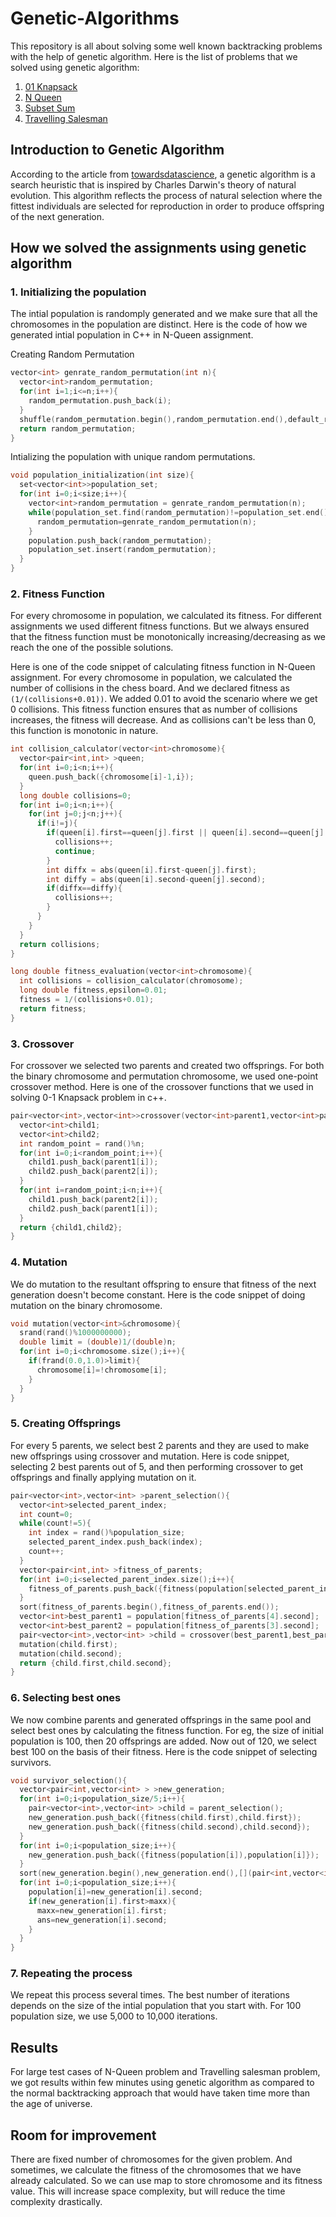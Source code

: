 # Genetic-Algorithms
This repository is all about solving some well known backtracking problems with the help of genetic algorithm. Here is the list of problems that we solved using genetic algorithm:

1. [01 Knapsack](https://github.com/Ujjk29/Genetic-Algorithms/tree/main/01%20Knapsack)
2. [N Queen](https://github.com/Ujjk29/Genetic-Algorithms/tree/main/N%20Queen)
3. [Subset Sum](https://github.com/Ujjk29/Genetic-Algorithms/tree/main/Subset%20Sum)
4. [Travelling Salesman](https://github.com/Ujjk29/Genetic-Algorithms/tree/main/Travelling%20Salesman)

## Introduction to Genetic Algorithm
According to the article from [towardsdatascience](https://towardsdatascience.com/introduction-to-genetic-algorithms-including-example-code-e396e98d8bf3#:~:text=A%20genetic%20algorithm%20is%20a,offspring%20of%20the%20next%20generation.), a genetic algorithm is a search heuristic that is inspired by Charles Darwin's theory of natural evolution. This algorithm reflects the process of natural selection where the fittest individuals are selected for reproduction in order to produce offspring of the next generation.

## How we solved the assignments using genetic algorithm

### 1. Initializing the population
The intial population is randomply generated and we make sure that all the chromosomes in the population are distinct. Here is the code of how we generated intial population in C++ in N-Queen assignment.

Creating Random Permutation
```cpp
vector<int> genrate_random_permutation(int n){
  vector<int>random_permutation;
  for(int i=1;i<=n;i++){
    random_permutation.push_back(i);
  }
  shuffle(random_permutation.begin(),random_permutation.end(),default_random_engine(rand()%100000000));
  return random_permutation;
}
```

Intializing the population with unique random permutations.
```cpp
void population_initialization(int size){
  set<vector<int>>population_set;
  for(int i=0;i<size;i++){
    vector<int>random_permutation = genrate_random_permutation(n);
    while(population_set.find(random_permutation)!=population_set.end()){
      random_permutation=genrate_random_permutation(n);
    }
    population.push_back(random_permutation);
    population_set.insert(random_permutation);
  }
}
```

### 2. Fitness Function
For every chromosome in population, we calculated its fitness. For different assignments we used different fitness functions. But we always ensured that the fitness function must be monotonically increasing/decreasing as we reach the one of the possible solutions.

Here is one of the code snippet of calculating fitness function in N-Queen assignment. For every chromosome in population, we calculated the number of collisions in the chess board. And we declared fitness as ```(1/(collisions+0.01))```. We added 0.01 to avoid the scenario where we get 0 collisions. This fitness function ensures that as number of collisions increases, the fitness will decrease. And as collisions can't be less than 0, this function is monotonic in nature.
```cpp
int collision_calculator(vector<int>chromosome){
  vector<pair<int,int> >queen;
  for(int i=0;i<n;i++){
    queen.push_back({chromosome[i]-1,i});
  }
  long double collisions=0;
  for(int i=0;i<n;i++){
    for(int j=0;j<n;j++){
      if(i!=j){
        if(queen[i].first==queen[j].first || queen[i].second==queen[j].second){
          collisions++;
          continue;
        }
        int diffx = abs(queen[i].first-queen[j].first);
        int diffy = abs(queen[i].second-queen[j].second);
        if(diffx==diffy){
          collisions++;
        }
      }
    }
  }
  return collisions;
}
```

```cpp
long double fitness_evaluation(vector<int>chromosome){
  int collisions = collision_calculator(chromosome);
  long double fitness,epsilon=0.01;
  fitness = 1/(collisions+0.01);
  return fitness; 
}
```

### 3. Crossover
For crossover we selected two parents and created two offsprings. For both the binary chromosome and permutation chromosome, we used one-point crossover method. Here is one of the crossover functions that we used in solving 0-1 Knapsack problem in c++.

```cpp
pair<vector<int>,vector<int>>crossover(vector<int>parent1,vector<int>parent2){
  vector<int>child1;
  vector<int>child2;
  int random_point = rand()%n;
  for(int i=0;i<random_point;i++){
    child1.push_back(parent1[i]);
    child2.push_back(parent2[i]);
  }
  for(int i=random_point;i<n;i++){
    child1.push_back(parent2[i]);
    child2.push_back(parent1[i]);
  }
  return {child1,child2};
}
```

### 4. Mutation
We do mutation to the resultant offspring to ensure that fitness of the next generation doesn't become constant. Here is the code snippet of doing mutation on the binary chromosome.

```cpp
void mutation(vector<int>&chromosome){
  srand(rand()%1000000000);
  double limit = (double)1/(double)n;
  for(int i=0;i<chromosome.size();i++){
    if(frand(0.0,1.0)>limit){
      chromosome[i]=!chromosome[i];
    }
  }
}
```

### 5. Creating Offsprings
For every 5 parents, we select best 2 parents and they are used to make new offsprings using crossover and mutation. Here is code snippet, selecting 2 best parents out of 5, and then performing crossover to get offsprings and finally applying mutation on it.

```cpp
pair<vector<int>,vector<int> >parent_selection(){
  vector<int>selected_parent_index;
  int count=0;
  while(count!=5){
    int index = rand()%population_size;
    selected_parent_index.push_back(index);
    count++;
  }
  vector<pair<int,int> >fitness_of_parents;
  for(int i=0;i<selected_parent_index.size();i++){
    fitness_of_parents.push_back({fitness(population[selected_parent_index[i]]),selected_parent_index[i]});
  }
  sort(fitness_of_parents.begin(),fitness_of_parents.end());
  vector<int>best_parent1 = population[fitness_of_parents[4].second];
  vector<int>best_parent2 = population[fitness_of_parents[3].second];
  pair<vector<int>,vector<int> >child = crossover(best_parent1,best_parent2);
  mutation(child.first);
  mutation(child.second);
  return {child.first,child.second};
}
```

### 6. Selecting best ones
We now combine parents and generated offsprings in the same pool and select best ones by calculating the fitness function. For eg, the size of initial population is 100, then 20 offsprings are added. Now out of 120, we select best 100 on the basis of their fitness. Here is the code snippet of selecting survivors.

```cpp
void survivor_selection(){
  vector<pair<int,vector<int> > >new_generation;
  for(int i=0;i<population_size/5;i++){
    pair<vector<int>,vector<int> >child = parent_selection();
    new_generation.push_back({fitness(child.first),child.first});
    new_generation.push_back({fitness(child.second),child.second});
  }
  for(int i=0;i<population_size;i++){
    new_generation.push_back({fitness(population[i]),population[i]});
  }
  sort(new_generation.begin(),new_generation.end(),[](pair<int,vector<int> >a,pair<int,vector<int> >b)->bool{return a.first>b.first;});
  for(int i=0;i<population_size;i++){
    population[i]=new_generation[i].second;
    if(new_generation[i].first>maxx){
      maxx=new_generation[i].first;
      ans=new_generation[i].second;
    }
  }
}
```

### 7. Repeating the process
We repeat this process several times. The best number of iterations depends on the size of the intial population that you start with. For 100 population size, we use 5,000 to 10,000 iterations. 

## Results
For large test cases of N-Queen problem and Travelling salesman problem, we got results within few minutes using genetic algorithm as compared to the normal backtracking approach that would have taken time more than the age of universe.

## Room for improvement
There are fixed number of chromosomes for the given problem. And sometimes, we calculate the fitness of the chromosomes that we have already calculated. So we can use map to store chromosome and its fitness value. This will increase space complexity, but will reduce the time complexity drastically.
